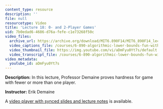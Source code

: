 ```yaml
---
content_type: resource
description: ''
file: null
resourcetype: Video
title: 'Lecture 18: 0- and 2-Player Games'
uid: 7b0edad6-4686-d76a-fefe-c1e73268f50c
video_files:
  archive_url: https://archive.org/download/MIT6.890F14/MIT6_890F14_lec18_300k.mp4
  video_captions_file: /courses/6-890-algorithmic-lower-bounds-fun-with-hardness-proofs-fall-2014/ce93ec0101c85237a48fc5c64ce5c6b3_aDmFyu0Yt7s.vtt
  video_thumbnail_file: https://img.youtube.com/vi/aDmFyu0Yt7s/default.jpg
  video_transcript_file: /courses/6-890-algorithmic-lower-bounds-fun-with-hardness-proofs-fall-2014/15d4db927e532402521538097503bff2_aDmFyu0Yt7s.pdf
video_metadata:
  youtube_id: aDmFyu0Yt7s
---
```


**Description:** In this lecture, Professor Demaine proves hardness for game with fewer or more than one player.

**Instructor:** Erik Demaine

A [video player with synced slides and lecture notes](http://courses.csail.mit.edu/6.890/fall14/lectures/L18.html) is available.